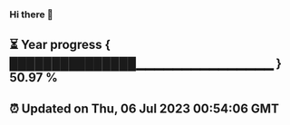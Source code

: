 ### Hi there 👋
⏳ Year progress { ███████████████▁▁▁▁▁▁▁▁▁▁▁▁▁▁▁ } 50.97 %
---
⏰ Updated on Thu, 06 Jul 2023 00:54:06 GMT
---
